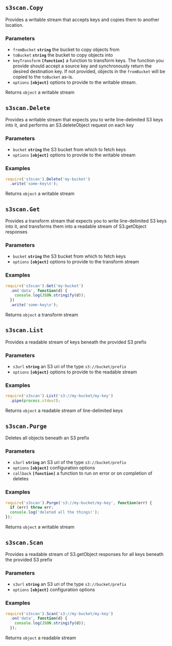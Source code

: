 ## `s3scan.Copy`

Provides a writable stream that accepts keys and copies them to another location.

### Parameters

* `fromBucket` **`string`** the bucket to copy objects from
* `toBucket` **`string`** the bucket to copy objects into
* `keyTransform` **`[function]`** a function to transform keys. The function you provide should accept a source key and synchronously return the desired destination key. If not provided, objects in the `fromBucket` will be copied to the `toBucket` as-is.
* `options` **`[object]`** options to provide to the writable stream.



Returns `object` a writable stream


## `s3scan.Delete`

Provides a writable stream that expects you to write line-delimited S3 keys
into it, and performs an S3.deleteObject request on each key

### Parameters

* `bucket` **`string`** the S3 bucket from which to fetch keys
* `options` **`[object]`** options to provide to the writable stream


### Examples

```js
require('s3scan').Delete('my-bucket')
  .write('some-key\n');
```

Returns `object` a writable stream


## `s3scan.Get`

Provides a transform stream that expects you to write line-delimited S3 keys
into it, and transforms them into a readable stream of S3.getObject responses

### Parameters

* `bucket` **`string`** the S3 bucket from which to fetch keys
* `options` **`[object]`** options to provide to the transform stream


### Examples

```js
require('s3scan').Get('my-bucket')
  .on('data', function(d) {
    console.log(JSON.stringify(d));
  })
  .write('some-key\n');
```

Returns `object` a transform stream


## `s3scan.List`

Provides a readable stream of keys beneath the provided S3 prefix

### Parameters

* `s3url` **`string`** an S3 uri of the type `s3://bucket/prefix`
* `options` **`[object]`** options to provide to the readable stream


### Examples

```js
require('s3scan').List('s3://my-bucket/my-key')
  .pipe(process.stdout);
```

Returns `object` a readable stream of line-delimited keys


## `s3scan.Purge`

Deletes all objects beneath an S3 prefix

### Parameters

* `s3url` **`string`** an S3 uri of the type `s3://bucket/prefix`
* `options` **`[object]`** configuration options
* `callback` **`[function]`** a function to run on error or on completion of deletes


### Examples

```js
require('s3scan').Purge('s3://my-bucket/my-key', function(err) {
  if (err) throw err;
  console.log('deleted all the things!');
});
```

Returns `object` a writable stream


## `s3scan.Scan`

Provides a readable stream of S3.getObject responses for all keys beneath the
provided S3 prefix

### Parameters

* `s3url` **`string`** an S3 uri of the type `s3://bucket/prefix`
* `options` **`[object]`** configuration options


### Examples

```js
require('s3scan').Scan('s3://my-bucket/my-key')
  .on('data', function(d) {
    console.log(JSON.stringify(d));
  });
```

Returns `object` a readable stream



